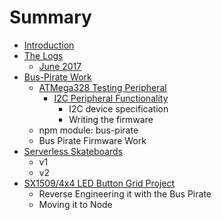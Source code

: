 # Summary

* [Introduction](README.md)
* [The Logs](the-logs.md)
  * [June 2017](the-logs/june-2017.md)
* [Bus-Pirate Work](bus-pirate-work.md)
  * [ATMega328 Testing Peripheral](atmega328-testing-peripheral.md)
    * [I2C Peripheral Functionality](atmega328-testing-peripheral/i2c-peripheral-functionality.md)
      * I2C device specification
      * Writing the firmware
  * npm module: bus-pirate
  * Bus Pirate Firmware Work
* [Serverless Skateboards](serverless-skateboards.md)
  * v1
  * v2
* [SX1509/4x4 LED Button Grid Project](sx15094x4-led-button-grid-project.md)
  * Reverse Engineering it with the Bus Pirate
  * Moving it to Node

